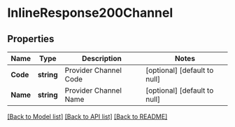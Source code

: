 # InlineResponse200Channel

## Properties
Name | Type | Description | Notes
------------ | ------------- | ------------- | -------------
**Code** | **string** | Provider Channel Code | [optional] [default to null]
**Name** | **string** | Provider Channel Name | [optional] [default to null]

[[Back to Model list]](../README.md#documentation-for-models) [[Back to API list]](../README.md#documentation-for-api-endpoints) [[Back to README]](../README.md)

